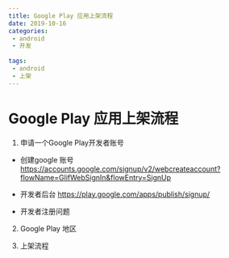 ```yaml
---
title: Google Play 应用上架流程
date: 2019-10-16
categories: 
 - android
 - 开发
 
tags:
 - android
 - 上架
---
```


# Google Play 应用上架流程

1. 申请一个Google Play开发者账号

- 创建google 账号
  https://accounts.google.com/signup/v2/webcreateaccount?flowName=GlifWebSignIn&flowEntry=SignUp
 
- 开发者后台
  https://play.google.com/apps/publish/signup/
  


- 开发者注册问题


2. Google Play 地区


3. 上架流程
